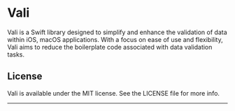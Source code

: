 # Vali

Vali is a Swift library designed to simplify and enhance the validation of data within iOS, macOS applications. With a focus on ease of use and flexibility, Vali aims to reduce the boilerplate code associated with data validation tasks.

## License

Vali is available under the MIT license. See the LICENSE file for more info.

---
